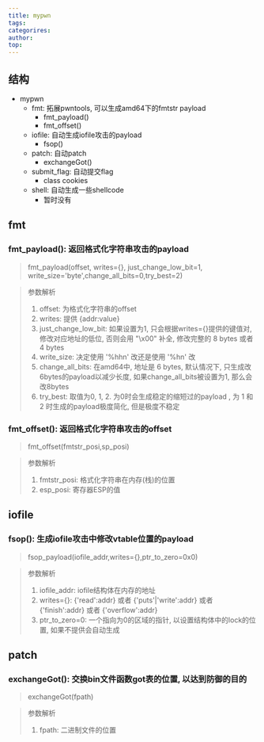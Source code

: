 ```yaml
---
title: mypwn
tags: 
categorires: 
author: 
top: 
---
```



## 结构
- mypwn
	- fmt: 拓展pwntools, 可以生成amd64下的fmtstr payload
		- fmt_payload()
		- fmt_offset()
	- iofile: 自动生成iofile攻击的payload
		- fsop()
	- patch: 自动patch
		- exchangeGot()
	- submit_flag: 自动提交flag
		- class cookies
	- shell: 自动生成一些shellcode
		- 暂时没有

## fmt
### fmt_payload(): 返回格式化字符串攻击的payload
> fmt_payload(offset, writes={}, just_change_low_bit=1, write_size='byte',change_all_bits=0,try_best=2)

> 参数解析
> 1. offset: 为格式化字符串的offset
> 2. writes: 提供 {addr:value}
> 3. just_change_low_bit: 如果设置为1, 只会根据writes={}提供的键值对, 修改对应地址的低位, 否则会用 "\x00" 补全, 修改完整的 8 bytes 或者 4 bytes
> 4. write_size: 决定使用 '%hhn' 改还是使用 '%hn' 改
> 5. change_all_bits: 在amd64中, 地址是 6 bytes, 默认情况下, 只生成改6bytes的payload以减少长度, 如果change_all_bits被设置为1, 那么会改8bytes
> 6. try_best: 取值为0, 1, 2. 为0时会生成稳定的缩短过的payload	, 为 1 和 2 时生成的payload极度简化, 但是极度不稳定


### fmt_offset(): 返回格式化字符串攻击的offset
> fmt_offset(fmtstr_posi,sp_posi)

> 参数解析
> 1. fmtstr_posi: 格式化字符串在内存(栈)的位置
> 2. esp_posi: 寄存器ESP的值

## iofile
### fsop(): 生成iofile攻击中修改vtable位置的payload
> fsop_payload(iofile_addr,writes={},ptr_to_zero=0x0)

> 参数解析
> 1. iofile_addr: iofile结构体在内存的地址
> 2. writes={}: {'read':addr} 或者 {'puts'|'write':addr} 或者 {'finish':addr} 或者 {'overflow':addr}
> 3. ptr_to_zero=0: 一个指向为0的区域的指针, 以设置结构体中的lock的位置, 如果不提供会自动生成


## patch
### exchangeGot(): 交换bin文件函数got表的位置, 以达到防御的目的
> exchangeGot(fpath)

> 参数解析
> 1. fpath: 二进制文件的位置



